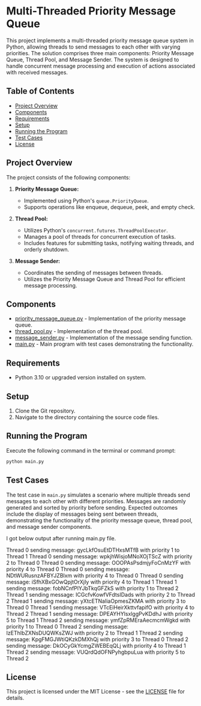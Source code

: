 # Multi-Threaded Priority Message Queue

This project implements a multi-threaded priority message queue system in Python, allowing threads to send messages to each other with varying priorities. The solution comprises three main components: Priority Message Queue, Thread Pool, and Message Sender. The system is designed to handle concurrent message processing and execution of actions associated with received messages.

## Table of Contents

- [Project Overview](#project-overview)
- [Components](#components)
- [Requirements](#requirements)
- [Setup](#setup)
- [Running the Program](#running-the-program)
- [Test Cases](#test-cases)
- [License](#license)

## Project Overview

The project consists of the following components:

1. **Priority Message Queue:**
   - Implemented using Python's `queue.PriorityQueue`.
   - Supports operations like enqueue, dequeue, peek, and empty check.

2. **Thread Pool:**
   - Utilizes Python's `concurrent.futures.ThreadPoolExecutor`.
   - Manages a pool of threads for concurrent execution of tasks.
   - Includes features for submitting tasks, notifying waiting threads, and orderly shutdown.

3. **Message Sender:**
   - Coordinates the sending of messages between threads.
   - Utilizes the Priority Message Queue and Thread Pool for efficient message processing.

## Components

- [priority_message_queue.py](#) - Implementation of the priority message queue.
- [thread_pool.py](#) - Implementation of the thread pool.
- [message_sender.py](#) - Implementation of the message sending function.
- [main.py](#) - Main program with test cases demonstrating the functionality.

## Requirements

- Python 3.10 or upgraded version installed on system.

## Setup

1. Clone the Git repository.
2. Navigate to the directory containing the source code files.

## Running the Program

Execute the following command in the terminal or command prompt:

```bash
python main.py
```

## Test Cases

The test case in `main.py` simulates a scenario where multiple threads send messages to each other with different priorities. Messages are randomly generated and sorted by priority before sending. Expected outcomes include the display of messages being sent between threads, demonstrating the functionality of the priority message queue, thread pool, and message sender components.

I got below output after running main.py file.

Thread 0 sending message: gycLkfOsuEtDTHxsMTfB with priority 1 to Thread 1
Thread 0 sending message: wpkjhWisjoMNoXOjTScZ with priority 2 to Thread 0
Thread 0 sending message: OOOPAsPsdmjyFoCnMzYF with priority 4 to Thread 0
Thread 0 sending message: NDtWURusnzAFBYJZBlxm with priority 4 to Thread 0
Thread 0 sending message: iSfhXBxGOwQpjtOrXjIy with priority 4 to Thread 1
Thread 1 sending message: fobNCnfPlYJbTkqGFZkS with priority 1 to Thread 2
Thread 1 sending message: ICGcfvKowfVFdtsIDads with priority 2 to Thread 2
Thread 1 sending message: yXtcETNaIiaOpmesZKMA with priority 3 to Thread 0
Thread 1 sending message: VTcEiHeirXkttvfapifO with priority 4 to Thread 2
Thread 1 sending message: DPEAYHYlsxlggPvKDdhJ with priority 5 to Thread 1
Thread 2 sending message: ymfZpRMEraAecmcmWgkd with priority 1 to Thread 0
Thread 2 sending message: IzEThIbZXNsDUQWKsZWJ with priority 2 to Thread 1
Thread 2 sending message: KpgFMGJWtiQKzkDMXhQj with priority 3 to Thread 0
Thread 2 sending message: DkOCyGkYcmgZWEBEqQLj with priority 4 to Thread 1
Thread 2 sending message: VUQrdQdOFNPyhgbpuLua with priority 5 to Thread 2

## License

This project is licensed under the MIT License - see the [LICENSE](#) file for details.

